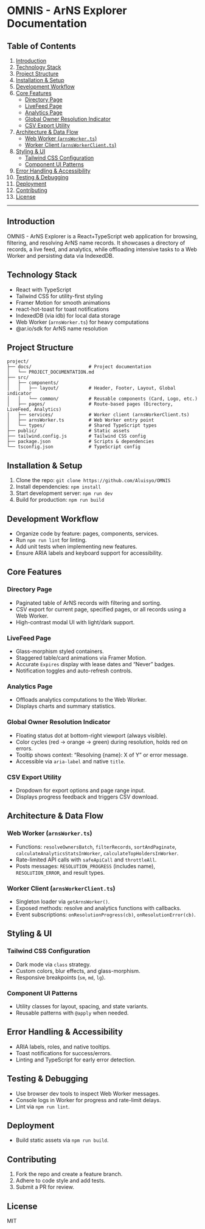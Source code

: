 # OMNIS - ArNS Explorer Documentation

## Table of Contents
1. [Introduction](#introduction)
2. [Technology Stack](#technology-stack)
3. [Project Structure](#project-structure)
4. [Installation & Setup](#installation--setup)
5. [Development Workflow](#development-workflow)
6. [Core Features](#core-features)
   - [Directory Page](#directory-page)
   - [LiveFeed Page](#livefeed-page)
   - [Analytics Page](#analytics-page)
   - [Global Owner Resolution Indicator](#global-owner-resolution-indicator)
   - [CSV Export Utility](#csv-export-utility)
7. [Architecture & Data Flow](#architecture--data-flow)
   - [Web Worker (`arnsWorker.ts`)](#web-worker-arnsworkerts)
   - [Worker Client (`arnsWorkerClient.ts`)](#worker-client-arnsworkerclientts)
8. [Styling & UI](#styling--ui)
   - [Tailwind CSS Configuration](#tailwind-css-configuration)
   - [Component UI Patterns](#component-ui-patterns)
9. [Error Handling & Accessibility](#error-handling--accessibility)
10. [Testing & Debugging](#testing--debugging)
11. [Deployment](#deployment)
12. [Contributing](#contributing)
13. [License](#license)

---

## Introduction
OMNIS - ArNS Explorer is a React+TypeScript web application for browsing, filtering, and resolving ArNS name records. It showcases a directory of records, a live feed, and analytics, while offloading intensive tasks to a Web Worker and persisting data via IndexedDB.

## Technology Stack
- React with TypeScript
- Tailwind CSS for utility-first styling
- Framer Motion for smooth animations
- react-hot-toast for toast notifications
- IndexedDB (via idb) for local data storage
- Web Worker (`arnsWorker.ts`) for heavy computations
- @ar.io/sdk for ArNS name resolution

## Project Structure
```
project/
├── docs/                     # Project documentation
│   └── PROJECT_DOCUMENTATION.md
├── src/
│   ├── components/
│   │   ├── layout/           # Header, Footer, Layout, Global indicator
│   │   └── common/           # Reusable components (Card, Logo, etc.)
│   ├── pages/                # Route-based pages (Directory, LiveFeed, Analytics)
│   ├── services/             # Worker client (arnsWorkerClient.ts)
│   ├── arnsWorker.ts         # Web Worker entry point
│   └── types/                # Shared TypeScript types
├── public/                   # Static assets
├── tailwind.config.js        # Tailwind CSS config
├── package.json              # Scripts & dependencies
└── tsconfig.json             # TypeScript config
```

## Installation & Setup
1. Clone the repo: `git clone https://github.com/Aluisyo/OMNIS`
2. Install dependencies: `npm install`
3. Start development server: `npm run dev`
4. Build for production: `npm run build`

## Development Workflow
- Organize code by feature: pages, components, services.
- Run `npm run lint` for linting.
- Add unit tests when implementing new features.
- Ensure ARIA labels and keyboard support for accessibility.

## Core Features

### Directory Page
- Paginated table of ArNS records with filtering and sorting.
- CSV export for current page, specified pages, or all records using a Web Worker.
- High-contrast modal UI with light/dark support.

### LiveFeed Page
- Glass-morphism styled containers.
- Staggered table/card animations via Framer Motion.
- Accurate `Expires` display with lease dates and “Never” badges.
- Notification toggles and auto-refresh controls.

### Analytics Page
- Offloads analytics computations to the Web Worker.
- Displays charts and summary statistics.

### Global Owner Resolution Indicator
- Floating status dot at bottom-right viewport (always visible).
- Color cycles (red → orange → green) during resolution, holds red on errors.
- Tooltip shows context: “Resolving {name}: X of Y” or error message.
- Accessible via `aria-label` and native `title`.

### CSV Export Utility
- Dropdown for export options and page range input.
- Displays progress feedback and triggers CSV download.

## Architecture & Data Flow

### Web Worker (`arnsWorker.ts`)
- Functions: `resolveOwnersBatch`, `filterRecords`, `sortAndPaginate`, `calculateAnalyticsStatsInWorker`, `calculateTopHoldersInWorker`.
- Rate-limited API calls with `safeApiCall` and `throttleAll`.
- Posts messages: `RESOLUTION_PROGRESS` (includes name), `RESOLUTION_ERROR`, and result types.

### Worker Client (`arnsWorkerClient.ts`)
- Singleton loader via `getArnsWorker()`.
- Exposed methods: resolve and analytics functions with callbacks.
- Event subscriptions: `onResolutionProgress(cb)`, `onResolutionError(cb)`.

## Styling & UI

### Tailwind CSS Configuration
- Dark mode via `class` strategy.
- Custom colors, blur effects, and glass-morphism.
- Responsive breakpoints (`sm`, `md`, `lg`).

### Component UI Patterns
- Utility classes for layout, spacing, and state variants.
- Reusable patterns with `@apply` when needed.

## Error Handling & Accessibility
- ARIA labels, roles, and native tooltips.
- Toast notifications for success/errors.
- Linting and TypeScript for early error detection.

## Testing & Debugging
- Use browser dev tools to inspect Web Worker messages.
- Console logs in Worker for progress and rate-limit delays.
- Lint via `npm run lint`.

## Deployment
- Build static assets via `npm run build`.

## Contributing
1. Fork the repo and create a feature branch.
2. Adhere to code style and add tests.
3. Submit a PR for review.

## License
MIT
